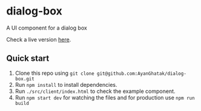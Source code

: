 # dialog-box
A UI component for a dialog box

Check a live version [here](https://cdn.rawgit.com/AyanGhatak/dialog-box/1a980e4f/src/client/index.html).

## Quick start

1. Clone this repo using `git clone git@github.com:AyanGhatak/dialog-box.git`
1. Run `npm install` to install dependencies.
1. Run `./src/client/index.html` to check the example component.
1. Run `npm start dev` for watching the files and for production use `npm run build`

